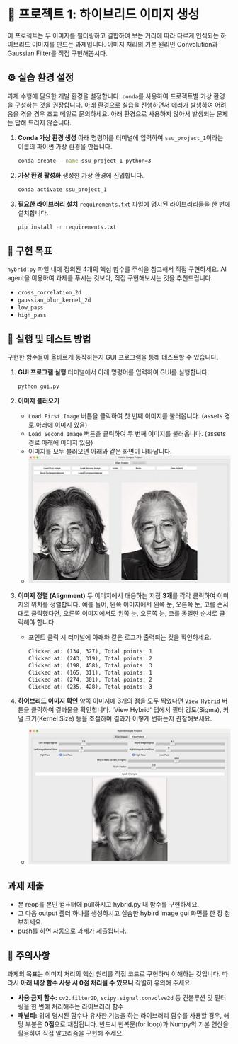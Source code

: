 # 🎨 프로젝트 1: 하이브리드 이미지 생성

이 프로젝트는 두 이미지를 필터링하고 결합하여 보는 거리에 따라 다르게 인식되는 하이브리드 이미지를 만드는 과제입니다. 이미지 처리의 기본 원리인 Convolution과Gaussian Filter를 직접 구현해봅시다.


## ⚙️ 실습 환경 설정

과제 수행에 필요한 개발 환경을 설정합니다. `conda`를 사용하여 프로젝트별 가상 환경을 구성하는 것을 권장합니다. 아래 환경으로 실습을 진행하면서 에러가 발생하여 어려움을 겪을 경우 조교 메일로 문의하세요. 아래 환경으로 사용하지 않아서 발생되는 문제는 답해 드리지 않습니다.

1.  **Conda 가상 환경 생성**
    아래 명령어를 터미널에 입력하여 `ssu_project_1`이라는 이름의 파이썬 가상 환경을 만듭니다.
    ```bash
    conda create --name ssu_project_1 python=3
    ```

2.  **가상 환경 활성화**
    생성한 가상 환경에 진입합니다.
    ```bash
    conda activate ssu_project_1
    ```

3.  **필요한 라이브러리 설치**
    `requirements.txt` 파일에 명시된 라이브러리들을 한 번에 설치합니다.
    ```bash
    pip install -r requirements.txt
    ```



## 🎯 구현 목표

`hybrid.py` 파일 내에 정의된 4개의 핵심 함수를 주석을 참고해서 직접 구현하세요. AI agent을 이용하여 과제를 푸시는 것보다, 직접 구현해보시는 것을 추천드립니다.

-   `cross_correlation_2d`
-   `gaussian_blur_kernel_2d`
-   `low_pass`
-   `high_pass`

## 🚀 실행 및 테스트 방법

구현한 함수들이 올바르게 동작하는지 GUI 프로그램을 통해 테스트할 수 있습니다.

1.  **GUI 프로그램 실행**
    터미널에서 아래 명령어를 입력하여 GUI를 실행합니다.
    ```bash
    python gui.py
    ```

2.  **이미지 불러오기**
    -   `Load First Image` 버튼을 클릭하여 첫 번째 이미지를 불러옵니다. (assets 경로 아래에 이미지 있음)
    -   `Load Second Image` 버튼을 클릭하여 두 번째 이미지를 불러옵니다. (assets 경로 아래에 이미지 있음)
    -   이미지를 모두 불러오면 아래와 같은 화면이 나타납니다.
    -  ![project_gui](./resources/project_page.png)
        

3.  **이미지 정렬 (Alignment)**
    두 이미지에서 대응하는 지점 **3개**를 각각 클릭하여 이미지의 위치를 정렬합니다. 예를 들어, 왼쪽 이미지에서 왼쪽 눈, 오른쪽 눈, 코를 순서대로 클릭했다면, 오른쪽 이미지에서도 왼쪽 눈, 오른쪽 눈, 코를 동일한 순서로 클릭해야 합니다.

    -   포인트 클릭 시 터미널에 아래와 같은 로그가 출력되는 것을 확인하세요.
        ```
        Clicked at: (134, 327), Total points: 1
        Clicked at: (243, 319), Total points: 2
        Clicked at: (198, 458), Total points: 3
        Clicked at: (165, 311), Total points: 1
        Clicked at: (274, 301), Total points: 2
        Clicked at: (235, 428), Total points: 3
        ```

4.  **하이브리드 이미지 확인**
    양쪽 이미지에 3개의 점을 모두 찍었다면 `View Hybrid` 버튼을 클릭하여 결과물을 확인합니다. 'View Hybrid' 탭에서 필터 강도(Sigma), 커널 크기(Kernel Size) 등을 조절하며 결과가 어떻게 변하는지 관찰해보세요.
    -  ![project_gui](./resources/result.png)


##  과제 제출
- 본 reop를 본인 컴퓨터에 pull하시고 hybrid.py 내 함수를 구현하세요.
- 그 다음 output 폴더 하나를 생성하시고 실습한 hybird image gui 화면를 한 장 첨부하세요.
- push를 하면 자동으로 과제가 제출됩니다.

## 🚨 **주의사항**
과제의 목표는 이미지 처리의 핵심 원리를 직접 코드로 구현하며 이해하는 것입니다. 따라서 **아래 내장 함수 사용 시 0점 처리될 수 있으니** 각별히 유의해 주세요.

-   **사용 금지 함수:** `cv2.filter2D`, `scipy.signal.convolve2d` 등 컨볼루션 및 필터링을 한 번에 처리해주는 라이브러리 함수
-   **패널티:** 위에 명시된 함수나 유사한 기능을 하는 라이브러리 함수를 사용할 경우, 해당 부분은 **0점**으로 채점됩니다. 반드시 반복문(for loop)과 Numpy의 기본 연산을 활용하여 직접 알고리즘을 구현해 주세요.

